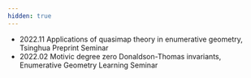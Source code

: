 ```yaml
---
hidden: true
---
```

- 2022.11 Applications of quasimap theory in enumerative geometry, Tsinghua Preprint Seminar
- 2022.02 Motivic degree zero Donaldson-Thomas invariants, Enumerative Geometry Learning Seminar
